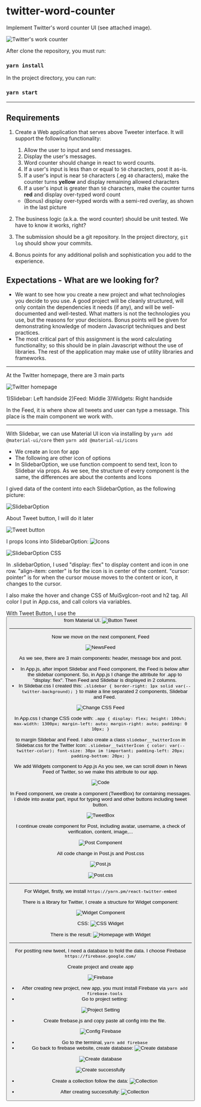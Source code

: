 # twitter-word-counter
Implement Twitter's word counter UI (see attached image).

![Twitter's work counter](https://gist.githubusercontent.com/huygn/ceda027d1f679ba2a99a2630815e5ff7/raw/d860a2917372c8f155e9a2c20161d9076e4b8340/image.jpg)

After clone the repository, you must run:

### `yarn install` 

In the project directory, you can run:

### `yarn start`

_______________________________________
## Requirements

1. Create a Web application that serves above Tweeter interface. It will support the following functionality:

    1. Allow the user to input and send messages.
    1. Display the user's messages.
    1. Word counter should change in react to word counts.
    1. If a user's input is less than or equal to `50` characters, post it as-is.
    1. If a user's input is near `50` characters (.eg `40` characters), make the counter turns **yellow** and display remaining allowed characters
    1. If a user's input is greater than `50` characters, make the counter turns **red** and display over-typed word count
      - (Bonus) display over-typed words with a semi-red overlay, as shown in the last picture

2. The business logic (a.k.a. the word counter) should be unit tested. We have to know it works, right?
3. The submission should be a git repository. In the project directory, `git log` should show your commits.
4. Bonus points for any additional polish and sophistication you add to the experience.

## Expectations - What are we looking for?

- We want to see how you create a new project and what technologies you decide to you use. A good project will be cleanly structured, will only contain the dependencies it needs (if any), and will be well-documented and well-tested. What matters is not the technologies you use, but the reasons for your decisions. Bonus points will be given for demonstrating knowledge of modern Javascript techniques and best practices.
- The most critical part of this assignment is the word calculating functionality; so this should be in plain Javascript without the use of libraries. The rest of the application may make use of utility libraries and frameworks.
_______________________________________

At the Twitter homepage, there are 3 main parts

![Twitter homepage](https://imgur.com/mH8qYUS)

1)Slidebar: Left handside
2)Feed: Middle
3)Widgets: Right handside

In the Feed, it is where show all tweets and user can type a message. This place is the main component we work with.

_______________________________________
With Slidebar, we can use Material UI icon via installing by `yarn add @material-ui/core` then `yarn add @material-ui/icons`
- We create an Icon for app
- The following are other icon of options 
- In SlidebarOption, we use function compoent to send text, Icon to Slidebar via props. As we see, the structure of every component is the same, the differences are about the contents and Icons

I gived data of the content into each SlidebarOption, as the following picture:

 ![SlidebarOption](https://lh3.googleusercontent.com/cJDPtThFNOKCJWycxxA6VDOJXXzqlTk_Lm-JzcXbXDzEc92YBmz9x7eZhCiV-aNaYj-T9FRs_oDJduzoGc1Nx0CW8CJDBI8XrxvwzQVcjMTxXNUBoyziWlczneOkwLL8QaMn6u0UBLRRUWTJTzhA0zTc-McLpIXr3Q1gp1qd3gDV1833rWdwqY95AQ7tiDIthfmHJ3ucgcdOrNJ3qOPXAtGRNm4Cqkv4A9uMjAa0iMAhhp2A08UZTadbG5kfV-QoIfyDrF4axzC5N3LSJU-cGtqFgIYUb1af0V8Oj2rDjIz7yl7BLQrr654p9zP1KE9y1wm800P4eJdxeR2s25ZxOV8xFihFouC9cwjAmT4iIKAiSCvWrlvhHSw-K3Q4YMtKBf0BovsluKHA3WMxesH3gOYX-dpHxkGzWnN_KzEzCjTF4JleP6DCTUBOZmmuJJO8WKQ467AMoBeJIpx37ygntm8NcdCTAeQjugz7wzEW3qaL29utLTFs-2wMahGNQOFFrb2IIUXY8N84Z00vNREDAHw3vnDcu2zpt6jtCSsWds8OAuTq0wb-PqdtB2L5DihGXK-IPB8RhIzRJ0QrpCkn0ZNJdDiuTTKbuoH37kM-N5Jq96Y6MAugvkvRQoVjM1ly7Akjpu-rfSaYkARL7QnBJi2leQUwIOBkXl5BKIWRPBd4uocGahcU_PkR-NpCtErRggwJfF6UmwRu78-HnExBFkE=w1688-h949-no?authuser=0)

 About Tweet button, I will do it later

 ![Tweet button](https://lh3.googleusercontent.com/y8w8lWFfUVdnV3aU6XlLnHvadmkODgl5rdSpS_pk1qPnrSN9GV3bNsEcl4EtRUY_14-IVCCktyuJ8Afj-cGhjQl5hMoMXa-RivghP3DUH910S2ZSIYPKjpb1o_K-sDUIf430R82IkF3LXou1ZpIPJ7KPJoJChNLutkmEZR8EXk3XLXMKODbEB60vFsenv_HK2PkWH8FjeY9w17d5BeHibM_Z3PrVLPsrSMW0gRE7e4vH5FbH45WCFTbBU-fodAUwd3Jn_1r4SwtHgBbgfUN7orfiJE_Ul-4mcTmuF7_iUJc-tRxfAlGeYf89r2w8Tx62R4I3pQxOFSVAN0VeIzBUqcmJze4EvWemvw0bl9z-j4FD4iPts_JFFiYh1DsCuA2LiHva-pW2_BnRm8QpISFqdSYmkMpP8jf-yScgRMZWvNHIUU3_5EjZWiqEzapzYY3dDuslcCzLAsDuYJRF5ptbMWlA9H6XBPiAH335H87sbwqNGznJiRpfNQvtSACTLukDVRaYBxbc4F1tz2NLULDd7mZ0DK1ZVPURcj26YqqcW0cZCF1I3sJZV1loPFYhn64e6pt5_2AGvc8fc2JSKIn8H39iMZGZlIqPbvNSdkLT4LwgVEMl1kRPGAhT3YCpfpoRt1tmsn9ywBuFA3PF9_jIz81hsljhyAAYf5Vi9oDL5TRjWMdQglYEwwFs6x9o5tW9tSASsw8J9hGtj39N9e8E3dI=w1688-h949-no?authuser=0)

 I props Icons into SlidebarOption:
  ![Icons](https://lh3.googleusercontent.com/Qg_KO1a3zvCqcpMuzMkWSzeilrypIMAfFPN3FlMWPoqAYo58zy4Dralw6q4SpVVPf1yOtJTMjZ6VmSSwD2lZZEgQi3iJ5siqCSo_cw_P4_uIFFT66MIosSgqb9zbmBU2ID3tvvKH6j_mIQ7KrIf43QqgcVYZ927AfvY4NFJCp_sQAETqLU2mPYRbxTNhbmZgt7upcaarrhmb6qga9LhOlIxZkViCt5PVvYABq0ugTYF6rk7ceMSz8LmZdeEBj7Zf1Ky1hdaHQONw1OVHgy5gQ-YOOK5IRp1mevJBtk-04jjdgJYa9fWUr4nmP6LxRkUgkjun7wtTGrMWjl4Pfvk-fyQj2hafI3mf4kGqLZoUClqXsUM89BVO549PjkxrzqniF38q2e7GlAZbUVR60zzZEuTmJd72DY_LjwtA8tod2QoeO-LRhx9o6VnHWFNG6So9_ehm__lNTf_64ZAtJGOG9zx6469G04-BhFiH92yozBmTNjEtBNGCudgHYoWonZ8wkvLDgzqzIhYql-Q7_jOIXh_TvS2ESNnMEFGG7a1v8PPpLkcQAdgGb6F5MZEXNurn_NZaB_jPQ75Va3A4SFBTesDKApFSwI9mQOb5LUX-2D3KpRp6Yr3ssGuzRyEWpzmFz3_uaJlXBwP4GcW1hvkHaRZchgz7IvKL8VcQjruSnq9F7_oeuc_77e2GQbJ0HUkPF5FijKD26viiafmw6joIPDM=w1688-h949-no?authuser=0)

  ![SlidebarOption CSS](https://lh3.googleusercontent.com/TaUbBEvCowz--yrpUIWolhJ393f1TDLWEelx1Bzklx30-qdSh6DpS3iAAF7zJ-S9reP5AQBMuzGlovDu-WsnUPRc0g2tZ46nQhuMsz1JVxmZNaqVg31-abiwDLgyKU4FsXMGDIhgsgdg6B6IFt_8556X8K3-37QYsznmrdXL2a4H5eEbE6RijMHyxcH2SwXmmPssMzrhpEDOUq9OLY3JOK9YvXTXP6lnY2GFb2ysUnt-XzcTCYQQ2OSr04avjJoWZN1wjmBUT0SOH9T9nX-GqlCApYgTVuHkdKA-oqshsPF0TPriKaUhLzRLb5U9csOCWorYtqxoqxarq3AWCaAE8xeWkrSev-MK0CiKgedgmtYe83gcAejwSYbJ2ZVmaBYC3-yqRyCBn1GGEm8wWcuEjZ4vO4HpMgrPFIZJP8q8h6b1ExFbErP_i3_62_SZ5miYJCVCR8bi9nm7yjlF4hA5VCudCb-U2PBvQ8QQMWMMQ04q_maL0HqXNEX7I77P-LEEQaH1OuirGR2kGvHrZVZMb8gXNsomehW5JbNNEeqNoNEPHdtefiiWvSY-n2na_-FBCH1VLM29Yr7X-2tn1Nth-IUWEsCM4lVEF40bT37k1o6G6b-6Fx-q9mog2JqaOMq_M_l16wKuSACSbh0e4uZrG4kh038rwCGfYYcIPnDIR4kTVazV8jf00PyYveHq59PQIfw0S0b34No01Z9KZlxh2IQ=w1688-h949-no?authuser=0)

  In .slidebarOption, I used "display: flex" to display content and icon in one row. "align-item: center" is for the icon is in center of the content. "cursor: pointer" is for when the cursor mouse moves to the content or icon, it changes to the cursor.

  I also make the hover and change CSS of MuiSvgIcon-root and h2 tag. All color I put in App.css, and call colors via variables.

  With Tweet Button, I use the <Button> from Material UI. 
  ![Button Tweet](https://lh3.googleusercontent.com/Ze9XCaAmUewNZFUvJIE3Ves-gdba-rIp5Nx3H90KMqX_X18i0Ext3cuv9Wgru-BlnAeUu5lT-5Ng65kYRAJoi5ZEjef1ugGMdyEXUqlRWG3ek4qeKfLCKPtIZf2k53wLP61kFlTSixAF8kGiJ9t-Ow8gcXjwET0cQcGXEmjRjwePMwzhf8BcpBiX3yHH8A3GO778uimbnw1olkcfZzVoW72TgObEP-Y-SX-PKGwtL781p_25wn483qc2x-5fN2wwkGk-dF4EyNh3q6NLyiC4su6Oeer_rsIgT3DxvRrtrbZhMklA8rEHktIeio5Q3HVUoqBohSo95M2gntDt3XQtSNHTe_KKuSCrFfGPw7C90Ri_Z-UQMyTtXTDuHKuJ9lOXMMWJL8ytGyJMXrssNIgqSkjX6RoHcdMEK29c_0-ZogVZyJctSl1rdwfW1mLWo65lzZ9MmsnJWTw_Gj1_jHhSuMmj0jkPnIhQjJ4leVMJrVexaHavjl7mAlHoma6EMC_GYay2qOuv93b9QgGd-SkEVqRKg4GLhcnytp9I8Ed1vPDmK3B9x7YBTYuSv4aTf7c_gTwsZXtgztLThckWcxK2vtisuzycfnJMD2W6P4RXEMLUC9S6IEDrwEDw8hJ59X1IyfBFbICsClp6Db-Ba9hEusc8IGgSvTnDC5hDf91thvScyvHyUAxqUxQzbG2cMXl1V2b1YUK4pT1_aLJNJaowJ0w=w1688-h949-no?authuser=0)

_______________________________________
Now we move on the next component, Feed

![NewsFeed](https://lh3.googleusercontent.com/iQf2NAyNNRLgSu946UgxgtYd4D9kHVvsm2T30yUa-tCCSkyS1Dm_ngjRCpk6UZVZfAfZf3m4qjC_VOPp1Wb6O425qK4sAekiZhDsEC8eY7lRnNw_KUYryNBlbrgA2Xul4o6KV7UQRrzuKl6BMVbF2osan8pnUZ34n1lgYvJxFFDfbyk0GUCn54CnphQEwXlh-KJK9aUfAFob_PxXiU7xonje5LSCtm3bVsf0hR-mwlDXZSRun9EPyUzstC1o_W2ZVDsMRh8JNs3JAKeTL27VMoGGd-WZHXj1utNZ80yMSQ6fMVsk4-QvQeXnU5-mJBwTRxrGYrCknQcB--FbsFMPvdiKQlA9BX5aCtx0Tf7zDg9Y72PN4D0dMTDIRfV6Ge60bygYs7u9xybTwysp-MWGTzMk9A8N7wevU9QUMQmq5TIvkfrs5v6z65vIdUHwgMOaksYzqPgpnGJMQ-ecRChLW5WQqGiIdmWawByxVEh94rNWH-l5_-fGbPEXBMNkIu0eidSFoGsIQsBgzxf1oZEKpwFHMmbBo_1BOYvR7NsPJHHqI-9w367OO-OuvIFpWn3buNFq61EsswWCyFYQAJ5ztzG2YlaxWvfoYm7EKcgncdOwfEGptwMyPr4iUYSP0EQyjl-HZJtvRo6HZoryMHzK40o0o24Wri8d43LcsbGJ00m6C5PPKNuOdj6UFx3uU-gquVmPx1NO_-j5wlSnN8bcFFI=w1688-h949-no?authuser=0)

As we see, there are 3 main components: header, message box and post.

- In App.js, after import Slidebar and Feed component, the Feed is below after the slidebar component. So, in App.js I change the attribute for .app to "display: flex". Then Feed and Slidebar is displayed in 2 columns. 
- In Slidebar.css I created this:
`
.slidebar {
    border-right: 1px solid var(--twitter-background);
}
`
to make a line separated 2 components, Slidebar and Feed.

![Change CSS Feed](https://lh3.googleusercontent.com/QJQJnpgl1sMPS4Jopk62tgNxq1yyTqVUMs7_58etEJomXoNZj5CF0bRdjFUFaCwUlojaiH2hJsfG4mSNGd3aXuK0cMk66aBPwsj6Qy99puVnBIKdDpZftdzGmb_GkEdB_KaRvFvn8GW13fUaPppxKJsHJHXIxUOcqGacPn7xodMrQJD6Oip7LKuplKSbacOLFSR1Pi4VUQT-M9vn5V8pLO4JKpQsDdoDfBxZNWKDkQfVtdNcFmUWopaLDMuOXQj-0RpF8_etlXjBiNV4lMuGNXbB8zpCrcaLTJHLF5kxac4rV54cY32TLnceUtsPwgylM_pSGYPy3Xsx5hVNdG6U1LheC0HhP3oHhu0OM38q_xmKFRZdleeJvjCt7iyb73gBRjzQJIbCC1dZjcrzQ6An1OIsMdKg2U4G30naUi7XHH3__8KjThAnmrm2bw7AICu9jPMMZv6Pt82uqqxbhPd55leHjj4Tbp2SpxSPfXHqIm2FB9XahWboBHNLqD8P2AUiYF3z4Ul8gsJpTy4Xj7xhrnnKI5qavjrOD97JfERS0YBhFIuzWu9G-cCObS5pvkCUlr2G20TaHa-PEVRwxM-wUYWgG6uWVMf0VE7qhgU-uobkFnsA2_BCS1n7MsxeQRKNzzK2NaprTE6SaSo8a7U22bUq11ZwtJE7ryZIxgbOgyhKT6Y9S9Bj3LDdgjAQ5jDtfQPSyrKFFlWCwXxhPcSjPIo=w1688-h949-no?authuser=0)

In App.css I change CSS code with:
`.app {
    display: flex;
    height: 100vh;
    max-width: 1300px;
    margin-left: auto;
    margin-right: auto;
    padding: 0 10px;
}`

to margin Slidebar and Feed. I also create a class `slidebar__twitterIcon` in Slidebar.css for the Twitter Icon:
`.slidebar__twitterIcon {
    color: var(--twitter-color);
    font-size: 30px im !important;
    padding-left: 20px;
    padding-bottom: 20px;
}`

We add Widgets component to App.js
As you see, we can scroll down in News Feed of Twitter, so we make this attribute to our app.

![Code](https://lh3.googleusercontent.com/RLz8juLyqK6GgWBL4mw3F1RQa9aeT_GGgsnwDx19-UVcKd3M6zlCfS-rnYj3D4fsC6OZ4hq9u88faQXJqZ3_myUkVcXYaeuLfuPaGloMCkVKvpKtH88b6CpixQrGR6C9Hnw1gw9Pj6dz8vtcsrWj0IzjT8dhyU0_tiXBb0ZRi_zHkM-YvqrG2XMGI8VDThVi5Jom6VIyP8MECoIZM2m4d0HaR61c7n6UlprVIZZrKni7dxwxJo8S0rtKJ9rCtVyW9qA2VhfqQpgQAQqznIkfBhG2wdfE8Hji-gioqRuZybxGoWK-TyEUzlNXRmRQJAK0fiR12xmotQ_Td7YsV8nbLcSZ1DfMY7XnRhtekrOes6qr13QzwCk3MZVbRPeWxZCKyia9I61opJLtXPupfnYDr_1VfRrDn9RyNVd0hKrA5IQE4HA7TXj4CEQfc4IcEyAHGIbeWiLG2maOPDl1NgtIz3e9aXrY7LwYZAdZMddXu1O1ui53pQpU4I-cyQ2xJmWY5byrKxGANVxrRa3ug0DzWJrip-8Y5lNcgKGaQ_PQpCeW7xv87MECqjpKzzrmBd8i2mk3e1V3fzvcFjl0crTYBIw-SidcNOn2pq4AB5m5lkIeW4BC1ajcku7J82A_bMS9Obf9hkfT41BcBkyXNck5CcvEJK_aBHCuOsi2NqMYqVgdjEc1P5zzujRoBpyJ1xToiZSBajKD3tRP7J1iRo0q2R8=w907-h511-no?authuser=0)

In Feed component, we create a component (TweetBox) for containing messages. I divide into avatar part, input for typing word and other buttons including tweet button.

![TweetBox](https://lh3.googleusercontent.com/PemxgWbqw7SJlKfa-fyYKmMBmiYl3N7mHFTSCvitI0-EyLGLK-bm7rv5Jt14FK-UA87wifQU3bRJkrzQSViE4xMm_NrsYCybRzzz3CiD3sMXpsBuZutl2QQj6bSw238QQilZUzGk5ZKiSL4s-E5ktVNRd4NVUn-E6xVSgH5NbGdOyyCym7X3rwyt4ZbgLaLyXOMTzCiZ4bXSjacjUPAJ6ne-wmS-Kg_1xCbeEjjk_YQQD1GrUuUQGsdl-K2mIEG3NaHBQhiQW2eT1alNyq_bvegNoiluxxK98g5jeiTRxSdG2mVWs-q0QaL80PymQW_khRJh1Va7df2J2yx_nVzZKWvf4XBLk9n728vp4F-cIr6NFJ2TCBgI2iVYcn42_9pMhTtZWgTgTPNw2gTvAqfVDASyq7iFB6YEyS6OXBzDpbSuTjYzzHhMo9solGtRuv0bF4ub6SS-BL3s1YiWAVMFFlHdaLXJRz-wF9SDQhdL_XkEA1vQL7nPB2AWVVOg7iIBhlOqg_o9w75vrlNPoi1LISfrgx9X1qSWMN8hHFV59tVKwQOl9GnfXXEHoBCPk6HNw7OaFiUv2B13DkGT8qWpow1WqOcliWpj6iEzBdg4jj9A9zDYI7p5c4hhzxkLuID0LrDBDo5hYFdlcSN3i6AnoybuaFnYP4vMy99hvraAuUZpjMnopqwtsZ2p4YF9t-_vMZVWU-pazEwSYZq5229d8bE=w1688-h949-no?authuser=0)

I continue create component for Post, including avatar, username, a check of verification, content, image,...

![Post Component](https://lh3.googleusercontent.com/xRDCrZ33bXDrNJzT7BM7UOiHPU06TCWoDi4RfvqYQfZ0nN5FUnFDIKCBFXdSZEuFbWjTLRT73Jz7ocKp0hh9BxoeM0AvAybZGFEUhUf6nhDNh5RlwlXZvPtGNsi83XYEb2Dt8vo-irUYZMkbz73Y3fNBPInNMW5IpTUF4_N8ChnVqFEYx5bsTvf7sTRcc41Pbt2ndP7umYwd7hZ2pBrdJnWcuBL3K3ae1rEhS5N58FlBjWBUgmMTDNt_sAox_aB_Hj0bsOjwGa4Yvrbfv6aeFam_wX2ReRAF5XZ_v5e0AIN79357_i1xY6Al7LyuVYTNJbudWrXi7zXISS1bUdXQZjgeWWlsHNjr8ySPhYahJIWgFaOUoIac6XblJMcaJAYL2ZUMnan_j_pFoAXUopKX0csxVWQUt94Vl7BE-QfvKlqnIWmN2H3y55RhRQIPGEwgpDeM_mWISlEoBa_bNTc5bukXE_Xk-TFT5Bwz4SiqaYox7mhQaomVeWOhcRTqlLP10AAGqkAx63aijlfUbZ_nvHLpNpwxr-x9gSN76Z5O1cGOjVfc4bs3P-PxTeesGoUqaGa_XGEVsCXaSeD__EDwoyEozHugHYwPCVZ1v2gwoCZIkppPUXlGmOL09nqdo7f23Jc6mH75S7Nq-Tbdu08kKyvqta-wy8APbZApH_UTefd-ecW4rw7aex8mclSxsH9uYb5b1_BtPCeEvFVEerreMsI=w1688-h949-no?authuser=0)

All code change in Post.js and Post.css

![Post.js](https://lh3.googleusercontent.com/xziZcnR5h087XyA8szac4-Y3xlfFSeKMFJ0SpSfYLX4T9jxolfuLWGguX0V67qFHuTYMQ1pWGrb5lah4NR-d6OCcyNNBlfbXRmIe4YTzzI_RVLnDcsNF1mVIpjFXqvsenpw1rdHBJd-d0kwckJEjW33jGrpHiaeQ0Zq_4LSYNjRNFGhgfWmHm4lh4Ky458I8QZ2V335juNur0x9Xq35aUy_LS4sXlKnpGskHQ-Bvv-UVHRjNVSQ9y8LcmIlYbtcuHuCyjSHbvp9S3EalEilXUDVnN9lFR71kBiEi1rncyKPzOvoFq2vxistNNbvU15y3lH1gz2cFzH191UmndwwQJa3OstPnbEti6wHW3qxs-8PBgnogc8pzmi-ubf_e_4OmMjBkAj8nw2JhMGE7i6mz6KCM2cPH-NSmS7kiD2hkJvjbVz8NSU_KRuHD0jbLUSOq1jkKHtb-84fyF-Yxqz9otsMOk63dphS9MvJPMXgLr2ghNo5dMaoFBuQ8xLfZhUX958rWs-v-hKc0saJPGWh_jpQVIo6eU2KPObDmpAicjjwX9Ed8xeCOL34PRPIeG-6EU4DtD3lMkOGsZCdQmZ_VxCIucvI_uFvnKu8437_blvc9dhlvgNIgkywWFNLP5Uxu6OZYUFVQ5aNXiJWN5RdX3uncE8MjU2CbSBNXzsstgqWBVMiw3dXUGSqkOY2w9zDisNrp9YaE8Yz3dkXy8KFVcOg=w1688-h949-no?authuser=0)

![Post.css](https://lh3.googleusercontent.com/3TB80W05Md3E4u-KQsueXbv_jRfYL5KMmpSeiWi0TkwRY3wJluWege1TF7sZvVLRV4WkB2unYcD83gBV793fsT2QIEbaubLXHcVB0HzV4eZefL0OyeZJi9s0SXMIL9HsPIUSPCKbOdmw7-TBNcIOGqPwt-3iRT3fr9OsywjqtmLm3oJrr37bum1CnFpZjPhiJtZ1O6ZUA_tAzI_ClZUK6bZGv5sBn-6dgm_8bjJs3VqaZjSY-Mh9nmZzn2zqLS4OOhzzglbtkNW2GMs9jon7ljz-Kd2GBwBTiZ8v9qxEFpXSBIReeKtdPQpxkMevc9oEXIs6ar1OjV9Whbfq507ZxlhvwiqVZNGrhIMJrDK2xnBvQYcjVPAShPgq9z4OoYH5pT1pkNIVBfDjldRaZk7qZchR7AvahNFlv7hRBXGgAtjkL3z-Ppm7Bi0fOdK0U86PlSO9vFkRqpyQvMFJR3JNjLu_pDbYdqmIirqHUxHuT-nn-XvHYf7aubDyQAxOHS5FYyGahPw9uaA6TYKzvABm8I8tYGjar3PUnt5MINZh8bE9zh-z1_FAvCrAdLJPgc4sKsfAXnR24Hptx7iWnw8LI1on_UFfBF1-jS-0en4Hv86POmgu4Zf0Z04u2zxGSNCi0jvQkZ-HX1R66PfheyrS_ouXnhyR0Ad975UIexCtGkqzKuKKWwBwgkWqvMxiwXvk1HsbgKEsBimtWGrDRFKwMI4=w1688-h949-no?authuser=0)


_______________________________________
For Widget, firstly, we install `https://yarn.pm/react-twitter-embed`

There is a library for Twitter, I create a structure for Widget component:

![Widget Component](https://lh3.googleusercontent.com/sBUqa7H5iVGN8lFj3HqHFz98Oet0AEJ8qvTzhKOxL7s_u1elgSg24EwzYqmsUgYe81NAzrTVf2gSfqY7bSqtE6ucvKiatDtg8nxpkU7Tlw1KErnYznW1tsHSmWkTAfV-SMWjtU5EbhrnqBC10gWR01SNnJqHDulnQBLMDWpLkL6T0qDTsyCv4IgHBt6JGC2Ez-cP6QLC3_oGgVQ1gK-8urxmWNXoFxiwKU9ZiiMINnPWtwI4q4G_Abk4YxbJh0NBDimIj-H-rf3BGwlMOqORqGaWnsrYBA3TF7BdRB4oP9uiL9pKxoricBzUhT5ZQWT2lddUpM5-1nonhCVTKdBD9r724jPhHxc5LLJMtcvOHS-VeDCI2nZw5r_AKUBM3Y8UxogzrmSGxFR_2JJYUUQUAR7zLmDQgVchBKb_8E8F3XpwtvMenQT5X76PNlvB3gtrG0bEEUtoWjl5eX_U1rY4R4Q6ZIU_2Pdy6SQwMOs0eGvQRFRZjhznQ8EzhoetNoocx-s-PdQzB5kll-x9KXON4vQmbHKbolD2sjNKco6Q2wNR53vsP76iRxoUQD90o9ouC06k5tjNFIdEGf6EuKJtcnhXjHDhzfh4zZIboHrgLOil1Gx_zjtS_VOKKWAb0sxr_GH7ZlohDu5kiRhGMnc-3PJQFKCClUVxPGvn2qe1klkVqdzSk8MuNd2TYR-kvZYOC1WI96rYIEZYH31n4gNVEEk=w1688-h949-no?authuser=0)

CSS:
![CSS Widget](https://lh3.googleusercontent.com/MsgtptP95HOgvNdFGohPRbfKYhp6fIm0o-E0-j8jDWhREwvTRUqzAOGE8I-kR2tk0lLhv2yH6eJ5vkXz6pghBZMqcsxRcy2PTNfK5Ckrecw2HueiZj_LldxCnLPIMAw0CAPrwbiR-x_MwVJNipx2T_InVEx13EIp4u95-MqvwBt3AmzRW05dUx05j2O5fGN3RlpblsNCw5QMrqAN7fCUSbId18zbT1JQ3Tbgoq0wdh9u8cTWaXqIFE6xhxJPyOh_HDp288sL2JTA66ny5FgITB0IPnB0xHNTHKBJa1hIEfti8g7WEDbjhEDAgisW4AeYOUoQX2ig5VBiN6JQNZWF3SfWlpxgphdWRSFHU5bq95RZ6a36d7it7h4-TCB8kYnw4w_GH2FcWV0ZIBtBUtgGIPQHij7fEQXsavlusartL12ZvTbj3hGAp7eVONhzt40Eqy9kAuAdnY5OYb58tHH1iYZLfZ_63irwVG_Ff9q58rUuKf-zUe43mHXQQXAt1W7TWCRIIy8R7-JSN0cLnlxFejxxqnSRPuXoB5nhnMfJk_4f4MnzXw1m09a3UIFhCS2oLFVyIF-hIj1svwDGvB-haKKc7oiyhOuSpKotQaaf29GtXEHxSJMj4kegalEd5PDvVkmxZuN5eKg5qtGuidWixoCYBmMv7e5LzjQSxUcCUUVq45FqqKtTReT_3rmPdpEXuXPSMhne7ZmdXA_MU3xmc7k=w1688-h949-no?authuser=0)

There is the result:
![Homepage with Widget](https://lh3.googleusercontent.com/qfls1azsjLnpIdN26bsswVxsvEXDuUKGE2Ao1H_MqRBBqsGMBy1Q30VuM4vYod-rK0Ha3fi1aePUDqARyi2i4sqSAjvvw7G6ebnHfETKUKfrUHJUF3yi6Pz4pfA4UJF7xds9bHZumsmq-RgMGcO67xnt8uD9HTM7A0BxMRF7SRUpGw8DdqukQxu6XEeS8l3KzdRa295O3M2CP4uVv1aKpaGRyKPFQ5dm5RwUbruhaPNGOJfWjwG16etdcWqqLCOViRfnJ2OzNbgnwUingp3sNnJxB9KwwIk_m-MPDl0ts5yBBGYZ6Fiv4YjqbTfUcsY0A0f88qFWctAtJG1TQkShY16y9-FBTlJDosEQg1VhTzsOCZv2KG6g1u3Yn47o3uFzu3j89L1_6AxcI9ZlhuLJCIGgBj_46wcGaJDVUJ0MqCFNmPCEGW8u7H2OxLoq6WHoe6Sq8hBIaZAPf3SevM-5Lkpoz808ZlQyXmuSv2DPgBtlshhtGU-JqdJXUxTVy9gT2opTiiXrTxRLlCVQ1UD-GcIV9PGWNGgTQVF_IbfYkSC00FCgb6qrV3llEI2dNgYgNd4OwPxqgI50h6klX2rdP8RdWTWSaMHkFvcKdH34fSpDNi4H22S5Hs8xpRjOjxau9No8QstQ68ly1XWXLm9Kcuq9PpUhOHxauMKu4a9y4eY75mmPInR3e4p-NdvzeFU2-WjmjwMl_uEb7yLp6hi9VvE=w1688-h949-no?authuser=0)

_______________________________________
For postting new tweet, I need a database to hold the data. I choose Firebase `https://firebase.google.com/`

Create project and create app

![Firebase](https://lh3.googleusercontent.com/TgmeS_NPtn-a0VRnetAqZjuE-YZFKkkFUwA8fORozNC_iM5hsM0m2t9QZjcX9yqvAcFxbyIqJqOOAnXCrkdXa91aFxy96lzAVsMatr9AHkFdZ6-uYhdOt_ZmX1bHN5RrYJ-paXfT6bm11piiQKCx42TGLAMNT1Z22mU-G3xLlYDWQN9a9ZbVOvI7eX-f3ZqO-uM0HbXQBSQvNMyJJ-e1__mEnyu0Uez3VJgC9NxwtUommJ6gIa88mY0cB9UaGFmhC9NESiTLufJGpwSzit0OqswzjomqALytBOu_PgAvrku7NGgJnAt3vPjtMWBYR-C7Y1IUe2XEL74PMR80GHdf6KPWX7Q7fAX3R4ywSzBvXNBFS64Vb21uLOY-jONhC_eE1kglaPkRSIQJApJ7ZcrAfz9QlpbEXY0rBlIhrXjfDeRgoTHM5QdcWIDIdj1NegtB3Zm_NDYAzTyzQtW2UEzWIh0wDsn8v9PpP4RwIuUHoFXd4FioSMgygYNUSRCFw6PovCkWGr9ClnBopZm9pBM_Wdt0pFG1AEyzgQQWIG3FemkQIC3b8mIlmBXCM9B7Dtw2ET9PsdLigpsRjio5H1H_zMt6-XriJqFhUgbUTXrtZww_5o0SG0Az3E0LuHu3F_H-xT3eKJOeRJIEasLfYnZle-zSGF632t_ilGNO_9EVMkUXWq-x-heakUI0VWDPSjunAJVJn6N-sn26q3GHM4xnzu0=w381-h214-no?authuser=0)

- After creating new project, new app, you must install Firebase via `yarn add firebase-tools`
- Go to project setting:

![Project Setting](https://lh3.googleusercontent.com/p7mIj77zDmMAq0I_CkBGsh-y0um9TFqnw2vCYIBdSurHNlLf6MjwZWcDp8USfciFRXnD3mfzTOWKzGBD-g1OYVyWjx96mOX-hb1N6-FKvFVSBaAhid0CSvOp3tEtwNzej4jowMA-hScKipJtDUXj6Cv-WKfzv99PQK9TQ0YbWShjvht0GK4qHZ0NXd5KMxUdAdgF6pmCx7tmjG_sQg-wKiPu6h1V8nOZ0YQIZv9dfnJ4AhsCs9c1zvfkLIp0lJsYEgri2HIOtkIopTdGVXOS7mDL49SnshAER8bSVRRF8Mik8vAKzDHLcSKz-UrNkE5pCDeliQ23FbzN8aXFjSX8hB4qrSx4-gKQ_Na1N9-vgbMWETuNOnhoHe7OUUMvytS_OiB8tklgRfBkF2cn12rBNQrd5cO6M7zw7cfMlU1v93_wJxWXfq_Yb5lEOGgSXr2_6MufmbE1xzpeHrTpyTnsXn7cVuxG4PeF8aNUAkCqQEk7q3Cf8XtLMhEs9yaXjd1msGiGG1avuCIlfHuFbyc6Q1S_lJ2A85H4CSS6tdKwlIionzWznKHfeUO1XVgJDAA1GaygF0m0Oy-f1gt-eyK_p_H-VPrb5547Ph3lZBdIuvBvNTqLVAdVvMzuqZDwIaoZQ2643sfevA4rmflaA1KCc08lRt_iFlbdUYMdvVoB6Xse3sF1gx6Q-8-MxzVzXhfHrF5QLuW566XK7lJtnWupLzs=w1688-h949-no?authuser=0)

- Create firebase.js and copy paste all config into the file.

![Config Firebase](https://lh3.googleusercontent.com/Pp8Crm7F2yNHdi0-0qFT8kZD_QxJGZGnVFCimP6qGOXUx_boH4GYNiYxCYd_49UC0KYlEWmpTkSiSq3ZDzJjNdoWoygBbGJJaaRybhc5uHB-InKjm8aa_9qGWTEs7pFC_E2c0QfxisYLcLeqfX-69SIVPXCsxXKWNTORp5OzvTc5cTlKmKssw6MOP5B-Udlz4SMt1YorFQ_pVucgxFlKYv94PQUWEmCamhUlblUi4TptbrDjyKTv-XwVvyolz07T_xgoeVt84Tv1IrL5ixzrWapRpFHaA39iUwbqVfUW1EZFp-ciYAB7I7o9lf-C1KqVYXw_t-jas-kEy7sW41RNJgi6oFjjLjeGEWZ_1l-e8G7iShQY_E9YSQJnTBp3v1Kjcaek3_lfqMoftO9DEjdLthHbmRxkli8A0b4iM-m_wrGwRXXoXPoQ__C8lJUskATz6y4TyPBFg3mKHrnVse3KCPQCCMkxPBl0iTTlr37IdLpgPoNSQPQuayCLLa_e1nnrEP72jLUg6JLfB7uCD-pPvqlv-sBLHV499K4ohzTHVVIlT2unIqns7y8VCwYBfxjRIBAeWliOpqANjuwy-ChGBI9K-LnxsHgj_K7WRBCMB6NuNdrJRbV7VY5C4NpVdpiwB8qyxdjAf-DlAjx3VRMpk10evrsydeWQI2_xCPKjkUFIy3jnRL8YZ-VpmbxuVm_-HcR-iBwlgGALCW-7ePMCX_c=w1688-h949-no?authuser=0)

- Go to the terminal, `yarn add firebase`
- Go back to firebase website, create database:
![Create database](https://lh3.googleusercontent.com/gCKPlIvBNsn74X4Cuw4NyiTVUG-pohB7PuGwo3iqtFNWSRkh9zIpUZy1lTR_1RKhEl8bAxUDJ0Z-OjuQMlVvuO9CgmApweMpUFG643b--ND1-rVnl2OyZh8GdWSZEjYUtRG12s1-vMG5v6_5igDHTt5EHcMm7Cfpmoy3ZaysbWugcxCeB_O6gH-1nMgWw3199nHo5ae81kyBuZYy6xZghEdhz6FWUxrvRrkIgVcZvcGDS0b0T0PeW5sOKJbDbF1l43b9BCn6dXEenQR1YL_SrVXh0WB9zYdQZN3_CeUgt-WMwEOhMNABKgIF9pcOWP85L6FniyBR-5MzW5QdMSgCSLcXH_HQZSp3NTIJdBLwbPbIWgZhROhIEiI7mQNWLWwbcuHKQqeTUd5Pq-hwBjQTGKgy8bopsZjjPx_W6TN85GR-eEvyT_uPYGwY_A53gLKxzCTj2QaX7uhYVDbPxW7ZJsEcRULwEC2bwM6Ryf-OGwViK01XSb204VRGjxqYMuYxBXVkVuNjaikl7cCXdK50ULa5LflQd8-6CxZKTh2kT4J6uJK4H2LYhDyeqRVpfuWNlv4k-EHfFCoXLv0VDyAKOQcsYls59hzrLOM5z1Q2sPk0kno5mIMclM98QfL2xiwpCWJnqSDCnpA1IHz_n3Z2ocKoeODog2o7BnPPjg6NncOuCOyO-2KzJhvbqpUQIfP1ZIkTpDll1qwF7OjL7EtG2DI=w1688-h949-no?authuser=0)

![Create database](https://lh3.googleusercontent.com/nnCxScfAdB71VsQtzrRyKFVoymyW_G1n8MVwpBeZ_-cBYOXU2lk9mEOWYQ1uv8QtDo75ZpjSqcILIqMEHDNjMu6k4oY5TKAwSz0gDXrZbwpgqE66_oQ9wTZXNggtQXuL3nmPhfFMMOp-GoJvtsWfKDBDdrtuzclk7cwNyewj2NX636YruyZc-v2wKpmc2is25cZ-uINNhtmAc2Cxd3diEXnFLj-wcQwxzhHvsP8SKF8-sn123uUFFkmZLgQDkzgmBoj_1ZHAs5R9K6Vh0UZFK7FwPAFkKikN-H8VDJwwQbWGKf_qLjSzkeGGysQHe-IhowEJRF6p-iBP6z2eHMuAMvndOYx0En1VQIAuzU6r17dZQtxhvRc_AE4nrpkg70cXHRZAflSUulofhdT2DZQNK3dxKR002S4lJAOZzmEt8vjbwuIluTIWnd5dk-PbuH6pPkShv7OWBEo6GY9nerlEQpM3DzsiIIrbDV9YTlkHU74KSI-vRgRlUBE1Eg0OZJsyxyw-pM2ugxpia3LNKKhS2KiFE_esUjodzhJMmMF_xC3Z_oO7oD4zr81obVyjLK4YECdTYVorq_0rY_XXD-2XM2p7zMnZG2ekftW-_t2EnFmvIj96JkKNCFFzDysuFY06hYqeJeixzc4aukr7LEzCUeGDmZwQppZkBA0BoMeLNzpsYEgLXmQwGgQFRJjkjlcyWeX0vYaVdeeZjSJmxK0KGc0=w353-h199-no?authuser=0)

![Create successfully](https://lh3.googleusercontent.com/o0oOghvMGOxzyrMMmoHiuzv-VkhNVVA4p3roLbeYusJs9Cz0z26lbRFEC5jF1-uyT4no7c6GKG16jQ6kfrwPEYJtWfoAsG2FtWWvgycjZ5MOZFxQcgxZVh1qybWZnUMIW0uUm9AA-TzMQozUAQhRdoSoqtDUEb4PNfewJC5Vw2sloJxxzKsTmkmU5A2C9krGOabFk4pPGMvHDGpZRF1EmWRpIpEsLV7yvFh8UJWo3jAmkS-tN2bl6z8WWnwUVGrZnS6mrZwNiIhwukxvRXjhHEC0E9CMP7j07X0B_zAd44cXHtyS7nm69_pNkzn9IksTTuRCV4OZUfAhzRPNH8WdcbcH0XVWLuNEPCStG7HH50K6Is1EQy3kP4RVeo8SaBYBKoPLB-pvq_43CHcGYn2ODNmOgzCwmoaM2WfyPImjC1HPbzduXTWoB1hiERRB0bFLaR_WqIjBqsOeXSpI8GU9fij4xeKFDKlgCWUEtdvgLkNub_JG7hyd6ZBJFGqEXsNOj6MBh_xmuUZZAJCFBZJ-l_ZBdbh6lMGkebILFGIwSwrhsgDVrR6-EbBZPSSy9yMyHD9RY0lNg9OO7jufsZF_HmyX1QNrZKIBMo-ya-YrVBW8W6CBjeyolxn9dOoSAovdeQuMFg8_dgKbpZxar56McGZw3QMjR5Vyp8muzWUii-d5ozOLBNm05LdAcYWw1OZEcTaifl2g-424i2bAYKAJJmg=w353-h199-no?authuser=0)

- Create a collection follow the data:
![Collection](https://lh3.googleusercontent.com/sPhYKEE9mMUKydmMsUsAw76q-QrMYQXMS-ZQmPpAjEZA-emz9OaX8X5qvuaVhNwHIUC7If4nSgzYxkQbUVYaJHoJOROAEh845q1gVzeL3eKM6k9-8Qj67YFQ0gqfqBm_3KIU88am6V2xlJD6G4J1chEjJwbfynxikWDrJke_oEci85J8RmBe0Q8AU6e7P_mmMCCISeyE-7tFITGppxxGuEq5t-nikb4-wvzC57Upl9YSZPb-nd2k2OpMJ77hxSMvCwvKE4xz1AxjvprvN47Rp9lcYILxR-TDF6WqXkcMBeMYdSiGCOe9tWNYZVNUwluNKG1vy10Y0AWTyajI1qTiHYEwWQPGlGZcK_94xcb6l9ZllCFTPIZeLhjUinZPjiqbO_OkBsYubTuJArJbe6_qEEsROAs7MlIf3MrzW0xFF0pAk-PHspMLb7iW5RMj1lJfqcTQRk1cnhtC8GmAwaATpPjUm4b0ar5vSwI4L5Ssbt5qjxUCgS3Rc32qgFjQl7pzMr5-c3cczsxUPYqj6onjx40rS0KKErvhfH1pV_ohVhMHnLtzNWOVSWdFzD8c1-Jyi-y2UVIgHLUZShRj0OnlhuKJfw0zPWqe7WenIn5MDczsMyf-Q3p0BXKjhO6H--V97Fw36Wr1UJUTsfTiVYLAaBUbr3_uUPMwYQ68e4d6mKAj1ve-GGbdf2msNiBxSQoBKMu0fHNEjEU-sNYbIg8axTc=w1688-h949-no?authuser=0)

- After creating successfully:
![Collection](https://lh3.googleusercontent.com/KzK-98JpuDePzkotEW_7O0Y2JLR-Or-5Wqa7BamqXMLr4E1kzZ1QlJUFpY0hVp7EJT9Ixux9ErEB3uHYAt0hb2d0FjSXdXF6yhgIJZb71xbIIrmIC9FUKFhgTU9_LkRIexYfqSVl30C28aqw_WUzZHLGW87oBgTLdtVg5X9hZeSo7MXAHOXZK9KWLrhNxPLf4gtOd8VUuXbazeJjBHtLyabckhQxH_UMo4pt0J001m8HVVNf-tb2rFqNX770eLOWzu1QRTlLRFo_hDCFTwPHxGFDng7bVeMqKQ_SNBQk4YVg662Gfm_7v3o2MQNqcJL8ojyZblfkrjXvYnaoH3qEAqsnydCSKA6wcGOb0DJjsn-_R3TLCue-KdZtnvJ_L9BjO0897O3PuweP8npsOlaqcrChJDhR4MW0dPHQ2KP7_m6pGAV82Sr9WP5bpuVoTGJmE2xathfLKSQn-YZ0bzxSvNJKT-LOdUxDJVEC2XFwv0hsa7hf-epEeeS-LaUJXGqkuOWOCwV_zlm6AbUyQX3q2rExn2WZsV8PHeiERoNn241W-GS1Jc5UP2Jweo2GvCFvMXs84XuMygzZlFynwJjfmKu-Kbf6uIIoPpsqmUl4nqNzEuaJAtYub7AB3tf6tf-_dTpSu5MstSZ_WEUjDSGD8_Br-jmbwRe6tbjDfzz7E6Uy3M6UdEs2_dXMjwYz6k0hJcsz4I8bS8YAj3yvQIscBO0=w1688-h949-no?authuser=0)